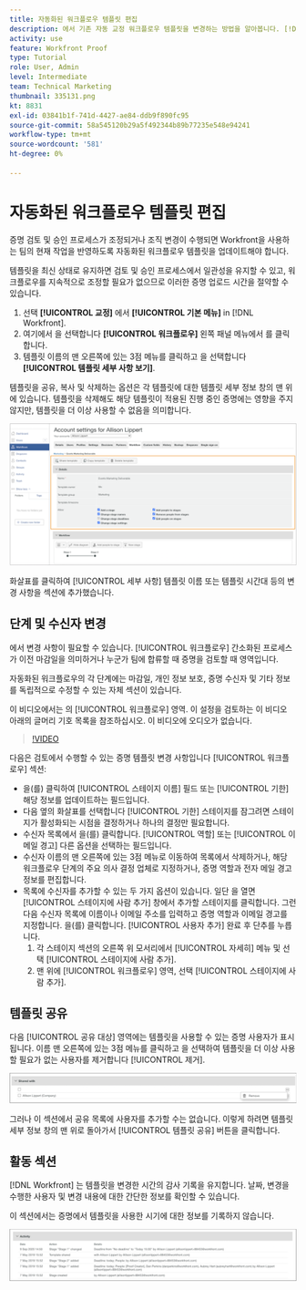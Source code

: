 ```yaml
---
title: 자동화된 워크플로우 템플릿 편집
description: 에서 기존 자동 교정 워크플로우 템플릿을 변경하는 방법을 알아봅니다. [!DNL  Workfront].
activity: use
feature: Workfront Proof
type: Tutorial
role: User, Admin
level: Intermediate
team: Technical Marketing
thumbnail: 335131.png
kt: 8831
exl-id: 03841b1f-741d-4427-ae84-ddb9f890fc95
source-git-commit: 58a545120b29a5f492344b89b77235e548e94241
workflow-type: tm+mt
source-wordcount: '581'
ht-degree: 0%

---
```


# 자동화된 워크플로우 템플릿 편집

증명 검토 및 승인 프로세스가 조정되거나 조직 변경이 수행되면 Workfront을 사용하는 팀의 현재 작업을 반영하도록 자동화된 워크플로우 템플릿을 업데이트해야 합니다.

템플릿을 최신 상태로 유지하면 검토 및 승인 프로세스에서 일관성을 유지할 수 있고, 워크플로우를 지속적으로 조정할 필요가 없으므로 이러한 증명 업로드 시간을 절약할 수 있습니다.

1. 선택 **[!UICONTROL 교정]** 에서 **[!UICONTROL 기본 메뉴]** in [!DNL Workfront].
1. 여기에서 을 선택합니다 **[!UICONTROL 워크플로우]** 왼쪽 패널 메뉴에서 를 클릭합니다.
1. 템플릿 이름의 맨 오른쪽에 있는 3점 메뉴를 클릭하고 을 선택합니다 **[!UICONTROL 템플릿 세부 사항 보기]**.

템플릿을 공유, 복사 및 삭제하는 옵션은 각 템플릿에 대한 템플릿 세부 정보 창의 맨 위에 있습니다. 템플릿을 삭제해도 해당 템플릿이 적용된 진행 중인 증명에는 영향을 주지 않지만, 템플릿을 더 이상 사용할 수 없음을 의미합니다.

![템플리트 상세내역 창](assets/proof-system-setup-edit-templates-details-area.png)

<!--
Lean More URLs
-->

화살표를 클릭하여 [!UICONTROL 세부 사항] 템플릿 이름 또는 템플릿 시간대 등의 변경 사항을 섹션에 추가했습니다.

## 단계 및 수신자 변경

에서 변경 사항이 필요할 수 있습니다. [!UICONTROL 워크플로우] 간소화된 프로세스가 이전 마감일을 의미하거나 누군가 팀에 합류할 때 증명을 검토할 때 영역입니다.

자동화된 워크플로우의 각 단계에는 마감일, 개인 정보 보호, 증명 수신자 및 기타 정보를 독립적으로 수정할 수 있는 자체 섹션이 있습니다.

이 비디오에서는 의 [!UICONTROL 워크플로우] 영역. 이 설정을 검토하는 이 비디오 아래의 글머리 기호 목록을 참조하십시오. 이 비디오에 오디오가 없습니다.

>[!VIDEO](https://video.tv.adobe.com/v/335131/?quality=12)

다음은 검토에서 수행할 수 있는 증명 템플릿 변경 사항입니다 [!UICONTROL 워크플로우] 섹션:

* 을(를) 클릭하여 [!UICONTROL 스테이지 이름] 필드 또는 [!UICONTROL 기한] 해당 정보를 업데이트하는 필드입니다.
* 다음 옆의 화살표를 선택합니다 [!UICONTROL 기한] 스테이지를 잠그려면 스테이지가 활성화되는 시점을 결정하거나 하나의 결정만 필요합니다.
* 수신자 목록에서 을(를) 클릭합니다. [!UICONTROL 역할] 또는 [!UICONTROL 이메일 경고] 다른 옵션을 선택하는 필드입니다.
* 수신자 이름의 맨 오른쪽에 있는 3점 메뉴로 이동하여 목록에서 삭제하거나, 해당 워크플로우 단계의 주요 의사 결정 업체로 지정하거나, 증명 역할과 전자 메일 경고 정보를 편집합니다.
* 목록에 수신자를 추가할 수 있는 두 가지 옵션이 있습니다. 일단 을 열면 [!UICONTROL 스테이지에 사람 추가] 창에서 추가할 스테이지를 클릭합니다. 그런 다음 수신자 목록에 이름이나 이메일 주소를 입력하고 증명 역할과 이메일 경고를 지정합니다. 을(를) 클릭합니다. [!UICONTROL 사용자 추가] 완료 후 단추를 누릅니다.
   1. 각 스테이지 섹션의 오른쪽 위 모서리에서 [!UICONTROL 자세히] 메뉴 및 선택 [!UICONTROL 스테이지에 사람 추가].
   1. 맨 위에 [!UICONTROL 워크플로우] 영역, 선택 [!UICONTROL 스테이지에 사람 추가].

## 템플릿 공유

다음 [!UICONTROL 공유 대상] 영역에는 템플릿을 사용할 수 있는 증명 사용자가 표시됩니다. 이름 맨 오른쪽에 있는 3점 메뉴를 클릭하고 을 선택하여 템플릿을 더 이상 사용할 필요가 없는 사용자를 제거합니다 [!UICONTROL 제거].

![[!UICONTROL 공유 대상] list](assets/proof-system-setups-edit-template-shared-with.png)

그러나 이 섹션에서 공유 목록에 사용자를 추가할 수는 없습니다. 이렇게 하려면 템플릿 세부 정보 창의 맨 위로 돌아가서 [!UICONTROL 템플릿 공유] 버튼을 클릭합니다.

## 활동 섹션

[!DNL Workfront] 는 템플릿을 변경한 시간의 감사 기록을 유지합니다. 날짜, 변경을 수행한 사용자 및 변경 내용에 대한 간단한 정보를 확인할 수 있습니다.

이 섹션에서는 증명에서 템플릿을 사용한 시기에 대한 정보를 기록하지 않습니다.

![증명 활동 목록](assets/proof-system-setups-edit-template-activity.png)
